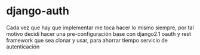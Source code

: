 # django-auth
Cada vez que hay que implementar me toca hacer lo mismo siempre, por tal motivo decidí hacer una pre-configuración base con 
django2.1 oauth y rest framework que sea clonar y usar, para ahorrar tiempo
servicio de autenticación 
